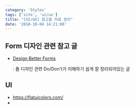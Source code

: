 ```yaml
---
category: 'Styles'
tags: ['site', 'ui/ux']
title: "[UI/UX] 참고할 자료 정리"
date: '2018-10-04 14:21:00'
---
```


## Form 디자인 관련 참고 글

- [Design Better Forms](https://uxdesign.cc/design-better-forms-96fadca0f49c) 

  : 폼 디자인 관련 Do/Don't가 이해하기 쉽게 잘 정리되어있는 글

## UI
- https://flatuicolors.com/
- 